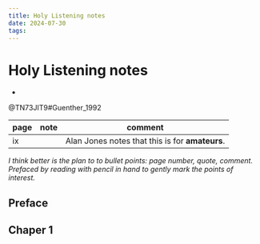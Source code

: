 ```yaml
---
title: Holy Listening notes
date: 2024-07-30
tags: 
---
```

# Holy Listening notes

- 
@TN73JIT9#Guenther_1992

| page | note | comment                                         |
|------|------|-------------------------------------------------|
| ix   |      | Alan Jones notes that this is for **amateurs**. |

*I think better is the plan to to bullet points: page number, quote, comment. Prefaced by reading with pencil in hand to gently mark the points of interest.*

## Preface

## Chaper 1
